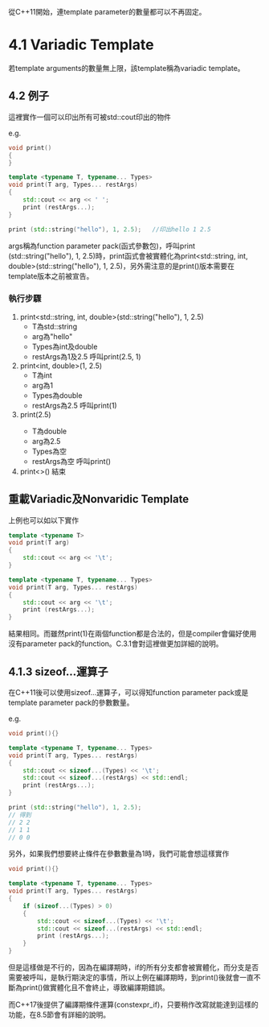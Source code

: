 從C++11開始，連template parameter的數量都可以不再固定。

# 4.1 Variadic Template
若template arguments的數量無上限，該template稱為variadic template。
## 4.2 例子
這裡實作一個可以印出所有可被std::cout印出的物件

e.g.
```cpp
void print()
{
}

template <typename T, typename... Types>
void print(T arg, Types... restArgs)
{
    std::cout << arg << ' ';
    print (restArgs...);
}

print (std::string("hello"), 1, 2.5);   //印出hello 1 2.5
```

args稱為function parameter pack(函式參數包)，呼叫print (std::string("hello"), 1, 2.5)時，print函式會被實體化為print<std::string, int, double>(std::string("hello"), 1, 2.5)，另外需注意的是print()版本需要在template版本之前被宣告。

### 執行步驟
1. print<std::string, int, double>(std::string("hello"), 1, 2.5)   
    - T為std::string
    - arg為"hello"
    - Types為int及double
    - restArgs為1及2.5
    呼叫print(2.5, 1)
2. print<int, double>(1, 2.5) 
    - T為int
    - arg為1
    - Types為double
    - restArgs為2.5
    呼叫print(1)
3. print<double>(2.5) 
    - T為double
    - arg為2.5
    - Types為空
    - restArgs為空
    呼叫print()
4. print<>()
    結束

## 重載Variadic及Nonvaridic Template
上例也可以如以下實作

```cpp
template <typename T>
void print(T arg)
{
    std::cout << arg << '\t';
}

template <typename T, typename... Types>
void print(T arg, Types... restArgs)
{
    std::cout << arg << '\t';
    print (restArgs...);
}
```

結果相同。而雖然print(1)在兩個function都是合法的，但是compiler會偏好使用沒有parameter pack的function。C.3.1會對這裡做更加詳細的說明。

## 4.1.3 sizeof...運算子
在C++11後可以使用sizeof...運算子，可以得知function parameter pack或是template parameter pack的參數數量。

e.g.
```cpp
void print(){}

template <typename T, typename... Types>
void print(T arg, Types... restArgs)
{
    std::cout << sizeof...(Types) << '\t';
    std::cout << sizeof...(restArgs) << std::endl;
    print (restArgs...);
}

print (std::string("hello"), 1, 2.5);   
// 得到
// 2 2
// 1 1
// 0 0
```

另外，如果我們想要終止條件在參數數量為1時，我們可能會想這樣實作

```cpp
void print(){}

template <typename T, typename... Types>
void print(T arg, Types... restArgs)
{
    if (sizeof...(Types) > 0)
    {
        std::cout << sizeof...(Types) << '\t';
        std::cout << sizeof...(restArgs) << std::endl;
        print (restArgs...);
    }
}
```

但是這樣做是不行的，因為在編譯期時，if的所有分支都會被實體化，而分支是否需要被呼叫，是執行期決定的事情，所以上例在編譯期時，到print()後就會一直不斷為print()做實體化且不會終止，導致編譯期錯誤。

而C++17後提供了編譯期條件運算(constexpr_if)，只要稍作改寫就能達到這樣的功能，在8.5節會有詳細的說明。
